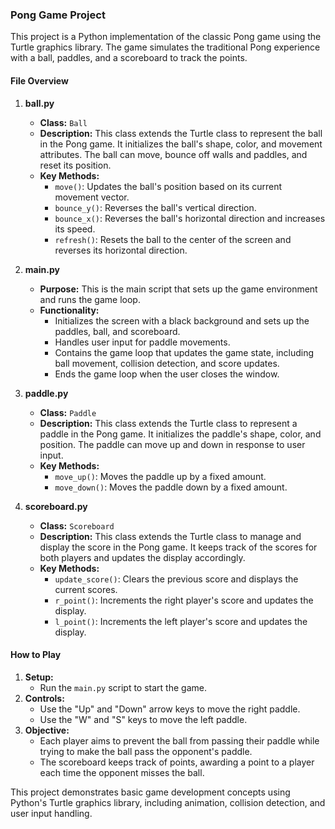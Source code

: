 ### Pong Game Project

This project is a Python implementation of the classic Pong game using the Turtle graphics library. The game simulates the traditional Pong experience with a ball, paddles, and a scoreboard to track the points.

#### File Overview

1. **ball.py**
   - **Class:** `Ball`
   - **Description:** This class extends the Turtle class to represent the ball in the Pong game. It initializes the ball's shape, color, and movement attributes. The ball can move, bounce off walls and paddles, and reset its position.
   - **Key Methods:**
     - `move()`: Updates the ball's position based on its current movement vector.
     - `bounce_y()`: Reverses the ball's vertical direction.
     - `bounce_x()`: Reverses the ball's horizontal direction and increases its speed.
     - `refresh()`: Resets the ball to the center of the screen and reverses its horizontal direction.

2. **main.py**
   - **Purpose:** This is the main script that sets up the game environment and runs the game loop.
   - **Functionality:**
     - Initializes the screen with a black background and sets up the paddles, ball, and scoreboard.
     - Handles user input for paddle movements.
     - Contains the game loop that updates the game state, including ball movement, collision detection, and score updates.
     - Ends the game loop when the user closes the window.

3. **paddle.py**
   - **Class:** `Paddle`
   - **Description:** This class extends the Turtle class to represent a paddle in the Pong game. It initializes the paddle's shape, color, and position. The paddle can move up and down in response to user input.
   - **Key Methods:**
     - `move_up()`: Moves the paddle up by a fixed amount.
     - `move_down()`: Moves the paddle down by a fixed amount.

4. **scoreboard.py**
   - **Class:** `Scoreboard`
   - **Description:** This class extends the Turtle class to manage and display the score in the Pong game. It keeps track of the scores for both players and updates the display accordingly.
   - **Key Methods:**
     - `update_score()`: Clears the previous score and displays the current scores.
     - `r_point()`: Increments the right player's score and updates the display.
     - `l_point()`: Increments the left player's score and updates the display.

#### How to Play
1. **Setup:**
   - Run the `main.py` script to start the game.
2. **Controls:**
   - Use the "Up" and "Down" arrow keys to move the right paddle.
   - Use the "W" and "S" keys to move the left paddle.
3. **Objective:**
   - Each player aims to prevent the ball from passing their paddle while trying to make the ball pass the opponent's paddle.
   - The scoreboard keeps track of points, awarding a point to a player each time the opponent misses the ball.

This project demonstrates basic game development concepts using Python's Turtle graphics library, including animation, collision detection, and user input handling.

